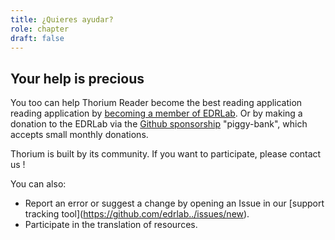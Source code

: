 ```yaml
---
title: ¿Quieres ayudar?
role: chapter
draft: false
---
```



## Your help is precious

You too can help Thorium Reader become the best reading application
reading application by [becoming a member of
EDRLab](https://www.edrlab.org/become-a-member/). Or by making a
donation to the EDRLab via the [Github
sponsorship](https://github.com/sponsors/edrlab) \"piggy-bank\", which
accepts small monthly donations.

Thorium is built by its community. If you want to participate, please
contact us !

You can also:

-   Report an error or suggest a change by opening an Issue in our
    \[support tracking tool\](https://github.com/edrlab../issues/new).
-   Participate in the translation of resources.
